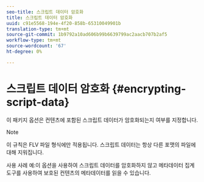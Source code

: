 ```yaml
---
seo-title: 스크립트 데이터 암호화
title: 스크립트 데이터 암호화
uuid: c91e5568-194e-4f20-858b-65310049901b
translation-type: tm+mt
source-git-commit: 1b9792a10ad606b99b6639799ac2aacb707b2af5
workflow-type: tm+mt
source-wordcount: '67'
ht-degree: 0%

---
```



# 스크립트 데이터 암호화 {#encrypting-script-data}

이 패키지 옵션은 컨텐츠에 포함된 스크립트 데이터가 암호화되는지 여부를 지정합니다.

>[!NOTE]
>
>이 규칙은 FLV 파일 형식에만 적용됩니다. 스크립트 데이터는 항상 다른 포맷의 파일에 대해 지워집니다.

사용 사례 예:이 옵션을 사용하여 스크립트 데이터를 암호화하지 않고 메타데이터 집계 도구를 사용하여 보호된 컨텐츠의 메타데이터를 읽을 수 있습니다.
